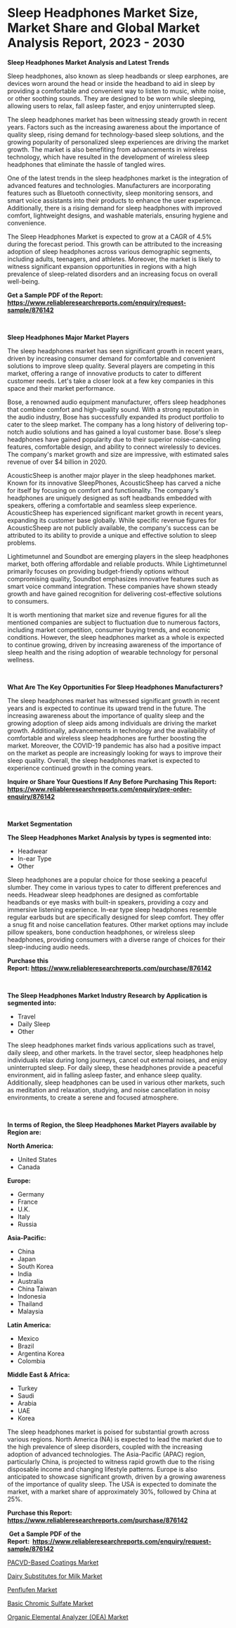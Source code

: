 <p><h1>Sleep Headphones Market Size, Market Share and Global Market Analysis Report, 2023 - 2030</h1></p><p><strong>Sleep Headphones Market Analysis and Latest Trends</strong></p>
<p><p>Sleep headphones, also known as sleep headbands or sleep earphones, are devices worn around the head or inside the headband to aid in sleep by providing a comfortable and convenient way to listen to music, white noise, or other soothing sounds. They are designed to be worn while sleeping, allowing users to relax, fall asleep faster, and enjoy uninterrupted sleep.</p><p>The sleep headphones market has been witnessing steady growth in recent years. Factors such as the increasing awareness about the importance of quality sleep, rising demand for technology-based sleep solutions, and the growing popularity of personalized sleep experiences are driving the market growth. The market is also benefiting from advancements in wireless technology, which have resulted in the development of wireless sleep headphones that eliminate the hassle of tangled wires.</p><p>One of the latest trends in the sleep headphones market is the integration of advanced features and technologies. Manufacturers are incorporating features such as Bluetooth connectivity, sleep monitoring sensors, and smart voice assistants into their products to enhance the user experience. Additionally, there is a rising demand for sleep headphones with improved comfort, lightweight designs, and washable materials, ensuring hygiene and convenience.</p><p>The Sleep Headphones Market is expected to grow at a CAGR of 4.5% during the forecast period. This growth can be attributed to the increasing adoption of sleep headphones across various demographic segments, including adults, teenagers, and athletes. Moreover, the market is likely to witness significant expansion opportunities in regions with a high prevalence of sleep-related disorders and an increasing focus on overall well-being.</p></p>
<p><strong>Get a Sample PDF of the Report:&nbsp; <a href="https://www.reliableresearchreports.com/enquiry/request-sample/876142">https://www.reliableresearchreports.com/enquiry/request-sample/876142</a></strong></p>
<p>&nbsp;</p>
<p><strong>Sleep Headphones Major Market Players</strong></p>
<p><p>The sleep headphones market has seen significant growth in recent years, driven by increasing consumer demand for comfortable and convenient solutions to improve sleep quality. Several players are competing in this market, offering a range of innovative products to cater to different customer needs. Let's take a closer look at a few key companies in this space and their market performance.</p><p>Bose, a renowned audio equipment manufacturer, offers sleep headphones that combine comfort and high-quality sound. With a strong reputation in the audio industry, Bose has successfully expanded its product portfolio to cater to the sleep market. The company has a long history of delivering top-notch audio solutions and has gained a loyal customer base. Bose's sleep headphones have gained popularity due to their superior noise-canceling features, comfortable design, and ability to connect wirelessly to devices. The company's market growth and size are impressive, with estimated sales revenue of over $4 billion in 2020.</p><p>AcousticSheep is another major player in the sleep headphones market. Known for its innovative SleepPhones, AcousticSheep has carved a niche for itself by focusing on comfort and functionality. The company's headphones are uniquely designed as soft headbands embedded with speakers, offering a comfortable and seamless sleep experience. AcousticSheep has experienced significant market growth in recent years, expanding its customer base globally. While specific revenue figures for AcousticSheep are not publicly available, the company's success can be attributed to its ability to provide a unique and effective solution to sleep problems.</p><p>Lightimetunnel and Soundbot are emerging players in the sleep headphones market, both offering affordable and reliable products. While Lightimetunnel primarily focuses on providing budget-friendly options without compromising quality, Soundbot emphasizes innovative features such as smart voice command integration. These companies have shown steady growth and have gained recognition for delivering cost-effective solutions to consumers.</p><p>It is worth mentioning that market size and revenue figures for all the mentioned companies are subject to fluctuation due to numerous factors, including market competition, consumer buying trends, and economic conditions. However, the sleep headphones market as a whole is expected to continue growing, driven by increasing awareness of the importance of sleep health and the rising adoption of wearable technology for personal wellness.</p></p>
<p>&nbsp;</p>
<p><strong>What Are The Key Opportunities For Sleep Headphones Manufacturers?</strong></p>
<p><p>The sleep headphones market has witnessed significant growth in recent years and is expected to continue its upward trend in the future. The increasing awareness about the importance of quality sleep and the growing adoption of sleep aids among individuals are driving the market growth. Additionally, advancements in technology and the availability of comfortable and wireless sleep headphones are further boosting the market. Moreover, the COVID-19 pandemic has also had a positive impact on the market as people are increasingly looking for ways to improve their sleep quality. Overall, the sleep headphones market is expected to experience continued growth in the coming years.</p></p>
<p><strong>Inquire or Share Your Questions If Any Before Purchasing This Report: <a href="https://www.reliableresearchreports.com/enquiry/pre-order-enquiry/876142">https://www.reliableresearchreports.com/enquiry/pre-order-enquiry/876142</a></strong></p>
<p>&nbsp;</p>
<p><strong>Market Segmentation</strong></p>
<p><strong>The Sleep Headphones Market Analysis by types is segmented into:</strong></p>
<p><ul><li>Headwear</li><li>In-ear Type</li><li>Other</li></ul></p>
<p><p>Sleep headphones are a popular choice for those seeking a peaceful slumber. They come in various types to cater to different preferences and needs. Headwear sleep headphones are designed as comfortable headbands or eye masks with built-in speakers, providing a cozy and immersive listening experience. In-ear type sleep headphones resemble regular earbuds but are specifically designed for sleep comfort. They offer a snug fit and noise cancellation features. Other market options may include pillow speakers, bone conduction headphones, or wireless sleep headphones, providing consumers with a diverse range of choices for their sleep-inducing audio needs.</p></p>
<p><strong>Purchase this Report:&nbsp;<a href="https://www.reliableresearchreports.com/purchase/876142">https://www.reliableresearchreports.com/purchase/876142</a></strong></p>
<p>&nbsp;</p>
<p><strong>The Sleep Headphones Market Industry Research by Application is segmented into:</strong></p>
<p><ul><li>Travel</li><li>Daily Sleep</li><li>Other</li></ul></p>
<p><p>The sleep headphones market finds various applications such as travel, daily sleep, and other markets. In the travel sector, sleep headphones help individuals relax during long journeys, cancel out external noises, and enjoy uninterrupted sleep. For daily sleep, these headphones provide a peaceful environment, aid in falling asleep faster, and enhance sleep quality. Additionally, sleep headphones can be used in various other markets, such as meditation and relaxation, studying, and noise cancellation in noisy environments, to create a serene and focused atmosphere.</p></p>
<p>&nbsp;</p>
<p><strong>In terms of Region, the Sleep Headphones Market Players available by Region are:</strong></p>
<p>
    <p> <strong> North America: </strong>
        <ul>
            <li>United States</li>
            <li>Canada</li>
        </ul>
        </p> 
    <p> <strong> Europe: </strong>
        <ul>
            <li>Germany</li>
            <li>France</li>
            <li>U.K.</li>
            <li>Italy</li>
            <li>Russia</li>
        </ul>
        </p> 
    <p> <strong> Asia-Pacific: </strong>
        <ul>
            <li>China</li>
            <li>Japan</li>
            <li>South Korea</li>
            <li>India</li>
            <li>Australia</li>
            <li>China Taiwan</li>
            <li>Indonesia</li>
            <li>Thailand</li>
            <li>Malaysia</li>
        </ul>
        </p> 
    <p> <strong> Latin America: </strong>
        <ul>
            <li>Mexico</li>
            <li>Brazil</li>
            <li>Argentina Korea</li>
            <li>Colombia</li>
        </ul>
        </p> 
    <p> <strong> Middle East & Africa: </strong>
        <ul>
            <li>Turkey</li>
            <li>Saudi</li>
            <li>Arabia</li>
            <li>UAE</li>
            <li>Korea</li>
        </ul>
    </p>
    </p>
<p><p>The sleep headphones market is poised for substantial growth across various regions. North America (NA) is expected to lead the market due to the high prevalence of sleep disorders, coupled with the increasing adoption of advanced technologies. The Asia-Pacific (APAC) region, particularly China, is projected to witness rapid growth due to the rising disposable income and changing lifestyle patterns. Europe is also anticipated to showcase significant growth, driven by a growing awareness of the importance of quality sleep. The USA is expected to dominate the market, with a market share of approximately 30%, followed by China at 25%.</p></p>
<p><strong>Purchase this Report: <a href="https://www.reliableresearchreports.com/purchase/876142">https://www.reliableresearchreports.com/purchase/876142</a></strong></p>
<p>&nbsp;<strong>Get a Sample PDF of the Report:&nbsp;&nbsp;<a href="https://www.reliableresearchreports.com/enquiry/request-sample/876142">https://www.reliableresearchreports.com/enquiry/request-sample/876142</a></strong></p>
<p><strong></strong></p>
<p><p><a href="https://issuu.com/reportprime-2/docs/pacvd-based-coatings-market-size-2030.pptx?fr=xKAE9_zU1NQ">PACVD-Based Coatings Market</a></p><p><a href="https://www.reportprime.com/dairy-substitutes-for-milk-r6428">Dairy Substitutes for Milk Market</a></p><p><a href="https://www.linkedin.com/pulse/penflufen-market-share-amp-new-trends-analysis-report-luwjc/">Penflufen Market</a></p><p><a href="https://medium.com/@royalmiller09/basic-chromic-sulfate-market-size-growth-forecast-2023-2030-43015adf4c58">Basic Chromic Sulfate Market</a></p><p><a href="https://medium.com/@loyceharber/organic-elemental-analyzer-oea-market-size-growth-forecast-2023-2030-16efa00e46c6">Organic Elemental Analyzer (OEA) Market</a></p></p>